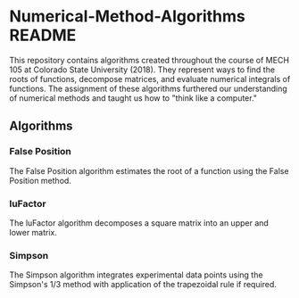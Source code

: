 # Numerical-Method-Algorithms README
This repository contains algorithms created throughout the course of MECH 105 at Colorado State University (2018). They represent ways to find the roots of functions, decompose matrices, and evaluate numerical integrals of functions. The assignment of these algorithms furthered our understanding of numerical methods and taught us how to "think like a computer."
## Algorithms
### False Position
The False Position algorithm estimates the root of a function using the False Position method.
### luFactor
The luFactor algorithm decomposes a square matrix into an upper and lower matrix.
### Simpson
The Simpson algorithm integrates experimental data points using the Simpson's 1/3 method with application of the trapezoidal rule if required.
